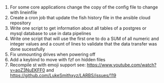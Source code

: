1. For some core applications change the copy of the config file to change with lineinfile
2. Create a cron job that update the fish history file in the ansible cloud repository
3. Write one script to get information about all tables of a postgres or mysql database to use in data pipelines
4. Write one script that will use the first one to do a SUM of all numeric and integer values and a count of lines to validate that the data transfer was done sucessfully
5. Fix unmounting drives when powering off
6. Add a keybind to move with fzf on hidden files
7. Recompile st with emoji support see: https://www.youtube.com/watch?v=aoZ3NuEKFF0 and https://github.com/LukeSmithxyz/LARBS/issues/119
